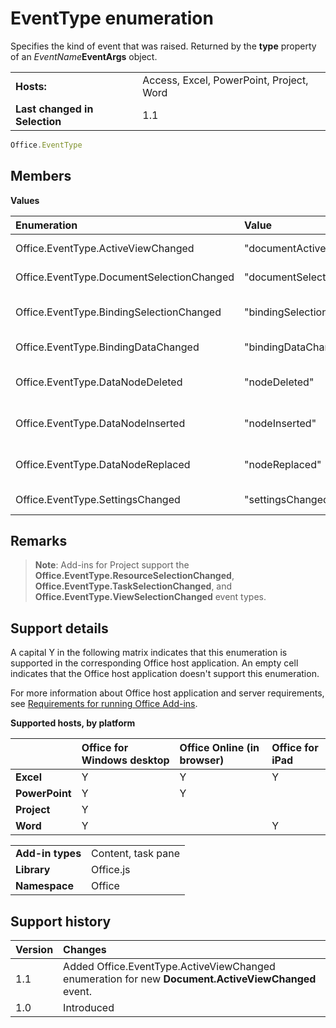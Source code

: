 
# EventType enumeration
Specifies the kind of event that was raised. Returned by the  **type** property of an _EventName_**EventArgs** object.

|||
|:-----|:-----|
|**Hosts:**|Access, Excel, PowerPoint, Project, Word|
|**Last changed in Selection**|1.1|

```js
Office.EventType
```


## Members


**Values**


|Enumeration|Value|Description|
|:-----|:-----|:-----|
|Office.EventType.ActiveViewChanged|"documentActiveViewChanged"|A [Document.ActiveViewChanged](../../reference/shared/document.activeviewchanged.md) event was raised.|
|Office.EventType.DocumentSelectionChanged|"documentSelectionChanged"|A [Document.SelectionChanged](../../reference/shared/document.selectionchanged.event.md) event was raised.|
|Office.EventType.BindingSelectionChanged|"bindingSelectionChanged"|A [Binding.BindingSelectionChanged](../../reference/shared/binding.bindingselectionchangedevent.md) event was raised.|
|Office.EventType.BindingDataChanged|"bindingDataChanged"|A [Binding.BindingDataChanged](../../reference/shared/binding.bindingdatachangedevent.md) event was raised.|
|Office.EventType.DataNodeDeleted|"nodeDeleted"|A [CustomXmlPart.dataNodeDeleted](../../reference/shared/customxmlpart.datanodedeleted.event.md) event was raised.|
|Office.EventType.DataNodeInserted|"nodeInserted"|A [CustomXmlPart.dataNodeInserted](../../reference/shared/customxmlpart.datanodeinserted.event.md) event was raised.|
|Office.EventType.DataNodeReplaced|"nodeReplaced"|A [CustomXmlPart.dataNodeReplaced](../../reference/shared/customxmlpart.datanodereplaced.event.md) event was raised.|
|Office.EventType.SettingsChanged|"settingsChanged"|A [Settings.settingsChanged](../../reference/shared/settings.settingschangedevent.md) event was raised.|

## Remarks


 >**Note**:  Add-ins for Project support the  **Office.EventType.ResourceSelectionChanged**,  **Office.EventType.TaskSelectionChanged**, and  **Office.EventType.ViewSelectionChanged** event types.


## Support details


A capital Y in the following matrix indicates that this enumeration is supported in the corresponding Office host application. An empty cell indicates that the Office host application doesn't support this enumeration.

For more information about Office host application and server requirements, see [Requirements for running Office Add-ins](../../docs/overview/requirements-for-running-office-add-ins.md).


**Supported hosts, by platform**


||**Office for Windows desktop**|**Office Online (in browser)**|**Office for iPad**|
|:-----|:-----|:-----|:-----|
|**Excel**|Y|Y|Y|
|**PowerPoint**|Y|Y||
|**Project**|Y|||
|**Word**|Y||Y|

|||
|:-----|:-----|
|**Add-in types**|Content, task pane|
|**Library**|Office.js|
|**Namespace**|Office|

## Support history



|**Version**|**Changes**|
|:-----|:-----|
|1.1| Added Office.EventType.ActiveViewChanged enumeration for new **Document.ActiveViewChanged** event.|
|1.0|Introduced|

